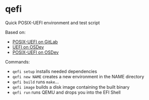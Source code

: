 # qefi
Quick POSIX-UEFI environment and test script

Based on:
- [POSIX-UEFI on GitLab](https://gitlab.com/bztsrc/posix-uefi)
- [UEFI on OSDev](https://wiki.osdev.org/UEFI)
- [POSIX-UEFI on OSDev](https://wiki.osdev.org/POSIX-UEFI)

Commands:
- `qefi setup` installs needed dependencies
- `qefi new NAME` creates a new environment in the NAME directory
- `qefi build` runs `make`...
- `qefi image` builds a disk image containing the built binary
- `qefi run` runs QEMU and drops you into the EFI Shell